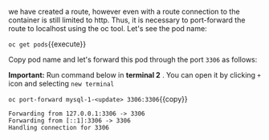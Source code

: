  we have created a route, however even with a route connection to the container is still limited to http. Thus, it is necessary to port-forward the route to localhost using the oc tool. Let's see the pod name:

`oc get pods`{{execute}}

Copy pod name and let's forward this pod through the port `3306` as follows:

**Important:** Run command below in **terminal 2** . You can open it by clicking `+` icon and selecting `new terminal`

`oc port-forward mysql-1-<update> 3306:3306`{{copy}}

```
Forwarding from 127.0.0.1:3306 -> 3306
Forwarding from [::1]:3306 -> 3306
Handling connection for 3306
```
